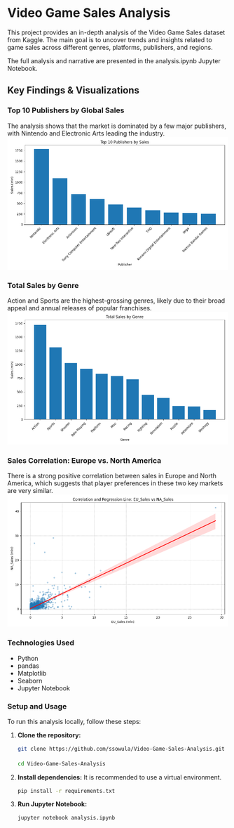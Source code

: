 # Video Game Sales Analysis
This project provides an in-depth analysis of the Video Game Sales dataset from Kaggle. The main goal is to uncover trends and insights related to game sales across different genres, platforms, publishers, and regions.

The full analysis and narrative are presented in the analysis.ipynb Jupyter Notebook.

## Key Findings & Visualizations

### Top 10 Publishers by Global Sales
The analysis shows that the market is dominated by a few major publishers, with Nintendo and Electronic Arts leading the industry.
![Top Publishers](charts/top_10_publishers.png)

### Total Sales by Genre
Action and Sports are the highest-grossing genres, likely due to their broad appeal and annual releases of popular franchises.
![Sales by Genre](charts/total_sales_by_genre.png)

### Sales Correlation: Europe vs. North America
There is a strong positive correlation between sales in Europe and North America, which suggests that player preferences in these two key markets are very similar.
![Correlation Plot](charts/cor_and_regression.png)

### Technologies Used
- Python
- pandas
- Matplotlib
- Seaborn
- Jupyter Notebook

### Setup and Usage
To run this analysis locally, follow these steps:

1.  **Clone the repository:**
    ```bash
    git clone https://github.com/ssowula/Video-Game-Sales-Analysis.git

    cd Video-Game-Sales-Analysis
    ```

2.  **Install dependencies:**
    It is recommended to use a virtual environment.
    ```bash
    pip install -r requirements.txt
    ```

3.  **Run Jupyter Notebook:**
    ```bash
    jupyter notebook analysis.ipynb
    ```